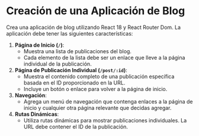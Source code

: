 # Creación de una Aplicación de Blog
Crea una aplicación de blog utilizando React 18 y React Router Dom. La aplicación debe tener las
siguientes características:
1. **Página de Inicio (`/`)**:
    - Muestra una lista de publicaciones del blog.
    - Cada elemento de la lista debe ser un enlace que lleve a la página individual de la publicación.
2. **Página de Publicación Individual (`/post/:id`)**:
    - Muestra el contenido completo de una publicación específica basada en el ID proporcionado en la URL.
    - Incluye un botón o enlace para volver a la página de inicio.
3. **Navegación**:
    - Agrega un menú de navegación que contenga enlaces a la página de inicio y cualquier otra página relevante que decidas agregar.
4. **Rutas Dinámicas**:
    - Utiliza rutas dinámicas para mostrar publicaciones individuales. La URL debe contener el ID de la publicación.